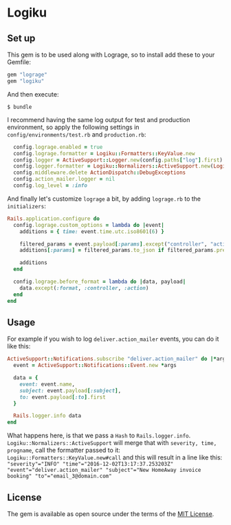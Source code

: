 # Logiku

## Set up

This gem is to be used along with Lograge, so to install add these to your Gemfile:

```ruby
gem "lograge"
gem "logiku"
```

And then execute:

    $ bundle

I recommend having the same log output for test and production environment, so apply the following settings in `config/environments/test.rb` and `production.rb`:

```ruby
  config.lograge.enabled = true
  config.lograge.formatter = Logiku::Formatters::KeyValue.new
  config.logger = ActiveSupport::Logger.new(config.paths["log"].first)
  config.logger.formatter = Logiku::Normalizers::ActiveSupport.new(Logiku::Formatters::KeyValue.new)
  config.middleware.delete ActionDispatch::DebugExceptions
  config.action_mailer.logger = nil
  config.log_level = :info
```

And finally let's customize `lograge` a bit, by adding `lograge.rb` to the `initializers`:

```ruby
Rails.application.configure do
  config.lograge.custom_options = lambda do |event|
    additions = { time: event.time.utc.iso8601(6) }

    filtered_params = event.payload[:params].except("controller", "action", "format", "protocol")
    additions[:params] = filtered_params.to_json if filtered_params.present?

    additions
  end

  config.lograge.before_format = lambda do |data, payload|
    data.except(:format, :controller, :action)
  end
end
```

## Usage

For example if you wish to log `deliver.action_mailer` events, you can do it like this:
```ruby
ActiveSupport::Notifications.subscribe "deliver.action_mailer" do |*args|
  event = ActiveSupport::Notifications::Event.new *args

  data = {
    event: event.name,
    subject: event.payload[:subject],
    to: event.payload[:to].first
  }

  Rails.logger.info data
end
```

What happens here, is that we pass a `Hash` to `Rails.logger.info`. `Logiku::Normalizers::ActiveSupport` will merge that with `severity, time, progname`, call the formatter passed to it: `Logiku::Formatters::KeyValue.new#call` and this will result in a line like this:
`"severity"="INFO" "time"="2016-12-02T13:17:37.253203Z" "event"="deliver.action_mailer" "subject"="New HomeAway invoice booking" "to"="email_3@domain.com"`

## License

The gem is available as open source under the terms of the [MIT License](http://opensource.org/licenses/MIT).


